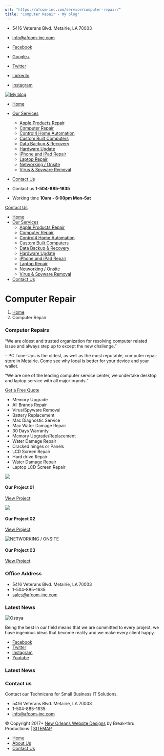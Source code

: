 ```yaml
---
url: "https://afcom-inc.com/service/computer-repair/"
title: "Computer Repair - My blog"
---
```


- 5416 Veterans Blvd. Metairie, LA 70003
- info@afcom-inc.com

- [Facebook](https://www.facebook.com/PCTuneUps365/ "Facebook")
- [Google+](https://www.google.com/search?rlz=1C1GCEA_enUS850US850&ei=UmAmXfn0AsvOtQbX75eACw&q=pc+tune+ups+&oq=pc+tune+ups+&gs_l=psy-ab.3..35i39j0i22i30l3j38.16232.16232..16580...0.0..0.94.94.1......0....1..gws-wiz.......0i71.YC_HGYoKHs8 "Google+")
- [Twitter](https://twitter.com/pctuneups "Twitter")
- [LinkedIn](https://www.linkedin.com/company/pctuneups?trk=public_profile_position_image "LinkedIn")
- [Instagram](https://www.instagram.com/pc_tuneups/ "Instagram")

[![My blog](https://afcom-inc.com/wp-content/uploads/2017/08/logo1.png)](https://afcom-inc.com/ "My blog")

- [Home](https://afcom-inc.com/)
- [Our Services](https://afcom-inc.com/services/services-style-2/)
  - [Apple Products Repair](https://afcom-inc.com/service/apple-products-repair/)
  - [Computer Repair](https://afcom-inc.com/service/computer-repair/)
  - [Control4 Home Automation](https://afcom-inc.com/service/control4-new-orleans/)
  - [Custom Built Computers](https://afcom-inc.com/service/custom-built-computers/)
  - [Data Backup & Recovery](https://afcom-inc.com/service/data-backup-recovery/)
  - [Hardware Update](https://afcom-inc.com/service/hardware-update/)
  - [iPhone and iPad Repair](https://afcom-inc.com/service/iphone-and-ipad-repair/)
  - [Laptop Repair](https://afcom-inc.com/service/laptop-repair/)
  - [Networking / Onsite](https://afcom-inc.com/service/networking-issues-solving/)
  - [Virus & Spyware Removal](https://afcom-inc.com/service/virus-spyware-removal/)
- [Contact Us](https://afcom-inc.com/contact-us/)

- Contact us **1-504-885-1635**
- Working time **10am - 6:00pm Mon-Sat**

[Contact Us](https://afcom-inc.com/contact-us/)

- [Home](https://afcom-inc.com/)
- [Our Services](https://afcom-inc.com/services/services-style-2/)
  - [Apple Products Repair](https://afcom-inc.com/service/apple-products-repair/)
  - [Computer Repair](https://afcom-inc.com/service/computer-repair/)
  - [Control4 Home Automation](https://afcom-inc.com/service/control4-new-orleans/)
  - [Custom Built Computers](https://afcom-inc.com/service/custom-built-computers/)
  - [Data Backup & Recovery](https://afcom-inc.com/service/data-backup-recovery/)
  - [Hardware Update](https://afcom-inc.com/service/hardware-update/)
  - [iPhone and iPad Repair](https://afcom-inc.com/service/iphone-and-ipad-repair/)
  - [Laptop Repair](https://afcom-inc.com/service/laptop-repair/)
  - [Networking / Onsite](https://afcom-inc.com/service/networking-issues-solving/)
  - [Virus & Spyware Removal](https://afcom-inc.com/service/virus-spyware-removal/)
- [Contact Us](https://afcom-inc.com/contact-us/)

# Computer Repair

1. [Home](https://afcom-inc.com/)
2. Computer Repair

### Computer Repairs

“We are oldest and trusted organization for resolving computer related issue and always step up to except the new challenge.”

– PC Tune-Ups is the oldest, as well as the most reputable, computer repair store in Metairie. Come see why local is better for your device and your wallet.

“We are one of the leading computer service center, we undertake desktop and laptop service with all major brands.”

[Get a Free Quote](https://afcom-inc.com/service/computer-repair/#)

- Memory Upgrade
- All Brands Repair
- Virus/Spyware Removal
- Battery Replacement
- Mac Diagnostic Service
- Mac Water Damage Repair
- 30 Days Warranty
- Memory Upgrade/Replacement
- Water Damage Repair
- Cracked hinges or Panels
- LCD Screen Repair
- Hard drive Repair
- Water Damage Repair
- Laptop LCD Screen Repair

![](https://afcom-inc.com/wp-content/uploads/2016/11/project-01-600x400.jpg)

#### Our Project 01

[View Project](https://afcom-inc.com/portfolio/our-project-01/)

![](https://afcom-inc.com/wp-content/uploads/2016/11/project-02-600x400.jpg)

#### Our Project 02

[View Project](https://afcom-inc.com/portfolio/our-project-02/)

![NETWORKING / ONSITE](https://afcom-inc.com/wp-content/uploads/2016/11/project-03-600x400.jpg)

#### Our Project 03

[View Project](https://afcom-inc.com/portfolio/our-project-03/)

### Office Address

- 5416 Veterans Blvd.
Metairie, LA 70003
- 1-504-885-1635
- [sales@afcom-inc.com](mailto:sales@afcom-inc.com)

### Latest News

![Ostrya](https://afcom-inc.com/wp-content/uploads/2017/08/logo1.png)

Being the best in our field means that we are committed to every project, we have ingenious ideas that become reality and we make every client happy.

- [Facebook](https://www.facebook.com/PCTuneUps365/ "Facebook")
- [Twitter](https://twitter.com/pctuneups "Twitter")
- [Instagram](https://www.instagram.com/pc_tuneups/ "Instagram")
- [Youtube](https://www.youtube.com/channel/UCLBMfHkUR9qu9WyNBGigPlg "Youtube")

### Latest News

### Contact us

Contact our Technicans for Small Business IT Solutions.

- 5416 Veterans Blvd.
Metairie, LA 70003
- 1-504-885-1635
- [info@afcom-inc.com](mailto:info@afcom-inc.com)

© Copyright 2017+ [New Orleans Website Designs](http://break-thruproductions.com/) by Break-thru Productions \| [SITEMAP](https://afcom-inc.com/sitemap_index.xml)

- [Home](https://afcom-inc.com/home/)
- [About Us](https://afcom-inc.com/pages/about-us/)
- [Contact Us](https://afcom-inc.com/contact-us/)
